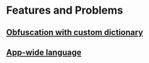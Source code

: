 # Features and Problems

## [Obfuscation with custom dictionary](features/CustomDictObfuscation.md)
## [App-wide language](features/AppWideLanguage.md)

